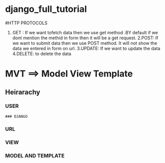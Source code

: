 # django_full_tutorial

#HTTP PROTOCOLS

1. GET : If we want tofetch data then we use get method .BY default if we dont mention the methid in form then it will be a get request.
2.POST: If we want to submit data then we use POST method. It will not show the data we entered in form on url.
3.UPDATE: If we want to update the data
4.DELETE: to delete the data

# MVT ==> Model View Template

## Heirarachy
 ### USER
    ### DJANGO
### URL
 ### VIEW
### MODEL  AND TEMPLATE